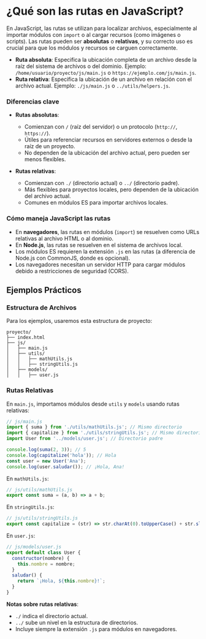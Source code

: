 # ¿Qué son las rutas en JavaScript?
En JavaScript, las rutas se utilizan para localizar archivos, especialmente al importar módulos con `import` o al cargar recursos (como imágenes o scripts). Las rutas pueden ser **absolutas** o **relativas**, y su correcto uso es crucial para que los módulos y recursos se carguen correctamente.

- **Ruta absoluta**: Especifica la ubicación completa de un archivo desde la raíz del sistema de archivos o del dominio. Ejemplo: `/home/usuario/proyecto/js/main.js` o `https://ejemplo.com/js/main.js`.
- **Ruta relativa**: Especifica la ubicación de un archivo en relación con el archivo actual. Ejemplo: `./js/main.js` o `../utils/helpers.js`.

### Diferencias clave
- **Rutas absolutas**:

    - Comienzan con `/` (raíz del servidor) o un protocolo (`http://`, `https://`).
    - Útiles para referenciar recursos en servidores externos o desde la raíz de un proyecto.
    - No dependen de la ubicación del archivo actual, pero pueden ser menos flexibles.
    
- **Rutas relativas**:

    - Comienzan con `./` (directorio actual) o `../` (directorio padre).
    - Más flexibles para proyectos locales, pero dependen de la ubicación del archivo actual.
    - Comunes en módulos ES para importar archivos locales.

### Cómo maneja JavaScript las rutas
- En **navegadores**, las rutas en módulos (`import`) se resuelven como URLs relativas al archivo HTML o al dominio.
- En **Node.js**, las rutas se resuelven en el sistema de archivos local.
- Los módulos ES requieren la extensión `.js` en las rutas (a diferencia de Node.js con CommonJS, donde es opcional).
- Los navegadores necesitan un servidor HTTP para cargar módulos debido a restricciones de seguridad (CORS).

## Ejemplos Prácticos

### Estructura de Archivos
Para los ejemplos, usaremos esta estructura de proyecto:

```
proyecto/
├── index.html
├── js/
│   ├── main.js
│   ├── utils/
│   │   ├── mathUtils.js
│   │   ├── stringUtils.js
│   ├── models/
│   │   ├── user.js
```

### Rutas Relativas
En `main.js`, importamos módulos desde `utils` y `models` usando rutas relativas:

```javascript
// js/main.js
import { suma } from './utils/mathUtils.js'; // Mismo directorio
import { capitalize } from './utils/stringUtils.js'; // Mismo directorio
import User from '../models/user.js'; // Directorio padre

console.log(suma(2, 3)); // 5
console.log(capitalize('hola')); // Hola
const user = new User('Ana');
console.log(user.saludar()); // ¡Hola, Ana!
```

En `mathUtils.js`:

```javascript
// js/utils/mathUtils.js
export const suma = (a, b) => a + b;
```

En `stringUtils.js`:

```javascript
// js/utils/stringUtils.js
export const capitalize = (str) => str.charAt(0).toUpperCase() + str.slice(1);
```

En `user.js`:

```javascript
// js/models/user.js
export default class User {
  constructor(nombre) {
    this.nombre = nombre;
  }
  saludar() {
    return `¡Hola, ${this.nombre}!`;
  }
}
```

**Notas sobre rutas relativas**:

- `./` indica el directorio actual.
- `../` sube un nivel en la estructura de directorios.
- Incluye siempre la extensión `.js` para módulos en navegadores.

